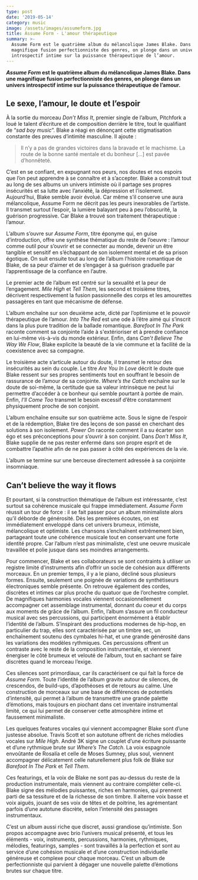 ```yaml
---
type: post
date: '2019-05-14'
category: music
image: /assets/images/assumeform.jpg
title: Assume Form - L'amour thérapeutique
summary: >-
  Assume Form est le quatrième album du mélancolique James Blake. Dans une
  magnifique fusion perfectionniste des genres, on plonge dans un univers
  introspectif intime sur la puissance thérapeutique de l’amour.
---
```

**_Assume Form_ est le quatrième album du mélancolique James Blake. Dans une magnifique fusion perfectionniste des genres, on plonge dans un univers introspectif intime sur la puissance thérapeutique de l’amour.**

## Le sexe, l’amour, le doute et l’espoir

À la sortie du morceau _Don’t Miss It_, premier single de l’album, Pitchfork a loué le talent d’écriture et de composition derrière le titre, tout le qualifiant de “_sad boy music_”. Blake a réagi en dénonçant cette stigmatisation constante des preuves d’intimité masculine. Il ajoute :

> Il n’y a pas de grandes victoires dans la bravade et le machisme. La route de la bonne santé mentale et du bonheur \[...] est pavée d’honnêteté.

C’est en se confiant, en expugnant nos peurs, nos doutes et nos espoirs que l’on peut apprendre à se connaître et à s’accepter. Blake a construit tout au long de ses albums un univers intimiste où il partage ses propres insécurités et sa lutte avec l’anxiété, la dépression et l’isolement. Aujourd’hui, Blake semble avoir évolué. Car même s’il conserve une aura mélancolique, Assume Form ne décrit pas les peurs inexorables de l’artiste. Il transmet surtout l’espoir, la lumière balayant peu à peu l’obscurité, la guérison progressive. Car Blake a trouvé son traitement thérapeutique : l’amour.

L’album s’ouvre sur _Assume Form_, titre éponyme qui, en guise d’introduction, offre une synthèse thématique du reste de l’oeuvre : l’amour comme outil pour s’ouvrir et se connecter au monde, devenir un être tangible et sensitif en s’échappant de son isolement mental et de sa prison égotique. On suit ensuite tout au long de l’album l’histoire romantique de Blake, de sa peur d’aimer et de s’engager à sa guérison graduelle par l’apprentissage de la confiance en l’autre. 

Le premier acte de l’album est centré sur la sexualité et la peur de l’engagement. _Mile High_ et _Tell Them_, les second et troisième titres, décrivent respectivement la fusion passionnelle des corps et les amourettes passagères en tant que mécanisme de défense.

L’album enchaîne sur son deuxième acte, dicté par l’optimisme et le pouvoir thérapeutique de l’amour. _Into The Red_ est une ode à l’être aimé qui s’inscrit dans la plus pure tradition de la ballade romantique. _Barefoot In The Park_ raconte comment sa conjointe l’aide à s'extérioriser et à prendre confiance en lui-même vis-à-vis du monde extérieur. Enfin, dans _Can’t Believe The Way We Flow_, Blake explicite la beauté de la vie commune et la facilité de la coexistence avec sa compagne.

Le troisième acte s’articule autour du doute, il transmet le retour des insécurités au sein du couple. Le titre _Are You In Love_ décrit le doute que Blake ressent sur ses propres sentiments tout en souffrant le besoin de rassurance de l’amour de sa conjointe. _Where’s the Catch_ enchaîne sur le doute de soi-même, la certitude que sa valeur intrinsèque ne peut lui permettre d’accéder à ce bonheur qui semble pourtant à portée de main. Enfin, _I’ll Come Too_ transmet le besoin excessif d’être constamment physiquement proche de son conjoint.

L’album enchaîne ensuite sur son quatrième acte. Sous le signe de l’espoir et de la rédemption, Blake tire des leçons de son passé en cherchant des solutions à son isolement. _Power On_ raconte comment il a su écarter son égo et ses préconceptions pour s’ouvrir à son conjoint. Dans _Don’t Miss It_, Blake supplie de ne pas rester enfermé dans son propre esprit et de combattre l’apathie afin de ne pas passer à côté des expériences de la vie.

L’album se termine sur une berceuse directement adressée à sa conjointe insomniaque.


## Can’t believe the way it flows

Et pourtant, si la construction thématique de l’album est intéressante, c’est surtout sa cohérence musicale qui frappe immédiatement. _Assume Form_ réussit un tour de force : il se fait passer pour un album minimaliste alors qu’il déborde de générosité. Dès les premières écoutes, on est immédiatement enveloppé dans cet univers brumeux, intimiste, mélancolique et optimiste. Les chansons s’enchaînent extrêmement bien, partageant toute une cohérence musicale tout en conservant une forte identité propre. Car l’album n’est pas minimaliste, c’est une oeuvre musicale travaillée et polie jusque dans ses moindres arrangements.

Pour commencer, Blake et ses collaborateurs se sont contraints à utiliser un registre limité d’instruments afin d’offrir un socle de cohésion aux différents morceaux. En un premier temps, il y a le piano, décliné sous plusieurs formes. Ensuite, seulement une poignée de variations de synthétiseurs électroniques semble présente. On retrouve également des cordes, discrètes et intimes car plus proche du quatuor que de l’orchestre complet. De magnifiques harmonies vocales viennent occasionnellement accompagner cet assemblage instrumental, donnant du coeur et du corps aux moments de grâce de l’album. Enfin, l’album s’assure un fil conducteur musical avec ses percussions, qui participent énormément à établir l’identité de l’album. S’inspirant des productions modernes de hip-hop, en particulier du trap, elles sont caractérisée par un timbre sec, un enchaînement soutenu des cymbales hi-hat, et une grande générosité dans les variations des modèles rythmiques. Ces percussions offrent un contraste avec le reste de la composition instrumentale, et viennent énergiser le côté brumeux et velouté de l’album, tout en sachant se faire discrètes quand le morceau l’exige. 

Ces silences sont primordiaux, car ils caractérisent ce qui fait la force de _Assume Form_. Toute l’identité de l’album gravite autour de silences, de crescendos, de build-ups, d’apothéoses et de retours au calme. Une construction de morceaux sur une base de différences de potentiels d’intensité, qui permet à l’album de transmettre une grande palette d’émotions, mais toujours en piochant dans cet inventaire instrumental limité, ce qui lui permet de conserver cette atmosphère intime et faussement minimaliste.

Les quelques features vocales qui viennent accompagner Blake sont d’une justesse absolue. Travis Scott et son autotune offrent de riches mélodies vocales sur _Mile High_. André 3K signe un couplet d’une écriture puissante et d’une rythmique brute sur _Where’s The Catch_. La voix espagnole envoûtante de Rosalía et celle de Moses Sumney, plus soul, viennent accompagner délicatement celle naturellement plus folk de Blake sur _Barefoot In The Park_ et _Tell Them_.

Ces featurings, et la voix de Blake ne sont pas au-dessus du reste de la production instrumentale, mais viennent au contraire compléter celle-ci. Blake signe des mélodies puissantes, riches en harmonies, qui prennent parti de sa tessiture et de la richesse de son timbre. Il alterne voix basse et voix aiguës, jouant de ses voix de têtes et de poitrine, les agrémentant parfois d’une autotune discrète, selon l’intensité des passages instrumentaux. 

C’est un album aussi riche que discret, aussi grandiose qu’intimiste. Son propos accompagne avec brio l’univers musical présenté, et tous les éléments - voix, instruments, percussions, harmonies, rythmiques, mélodies, featurings, samples - sont travaillés à la perfection et sont au service d’une cohésion musicale et d’une construction individuelle généreuse et complexe pour chaque morceau. C’est un album de perfectionniste qui parvient à dégager une nouvelle palette d’émotions brutes sur chaque titre.
